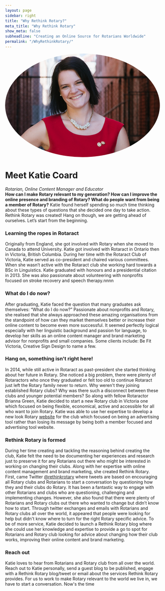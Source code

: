 ```yaml
---
layout: page
sidebar: right
title: "Why Rethink Rotary?"
meta_title: "Why Rethink Rotary"
show_meta: false
subheadline: "Creating an Online Source for Rotarians Worldwide"
permalink: "/WhyRethinkRotary/"
---
```

<img src="/assets/img/katie.jpg" style='border-radius: 100%;'>

<h1>Meet Katie Coard</h1>
<span class="gray"><i>Rotarian, Online Content Manager and Educator</i></span>
<div class="social-icons">
    <a class="no-underline" href="https://facebook.com/katiecoard">
      <i class="fa fa-facebook"></i>
    </a>
    <a class="no-underline" href="mailto:katiebmcoard@gmail.com">
      <i class="fa fa-envelope-o"></i>
    </a> 
    <a class="no-underline" href="https://ca.linkedin.com/in/katiecoard">
      <i class="fa fa-linkedin-square"></i>
    </a>
    <a class="no-underline" href="https://twitter.com/RethinkRotary">
      <i class="fa fa-twitter"></i>
    </a>       
</div>	
<h7><b>How can I make Rotary relevant to my generation? How can I improve the online presence and branding of Rotary? What do people want from being a member of Rotary?</b></h7> Katie found herself spending so much  time thinking about these types of questions that she decided one day to take action. Rethink Rotary was created! Hang on though, we are getting ahead of ourselves. Let’s start from the beginning.

<h3><b>Learning the ropes in Rotaract</b></h3>
Originally from England, she got involved with Rotary when she moved to Canada to attend University. Katie got involved with Rotaract in Ontario then in Victoria, British Columbia. During her time with the Rotaract Club of Victoria, Katie served as co-president and chaired various committees. When she wasn’t active with the Rotaract club she working hard towards a BSc in Linguistics. Katie graduated with honours and a presidential citation in 2013. She was also passionate about volunteering with nonprofits focused on stroke recovery and speech therapy.nnnn

<h3><b>What do I do now?</b></h3>
After graduating, Katie faced the question that many graduates ask themselves: “What do I do now?” Passionate about nonprofits and Rotary, she realised that she always approached these amazing organisations from the standpoint of how can they market themselves better or increase their online content to become even more successful. It seemed perfectly logical especially with her linguistic background and passion for language, to develop her skills as an online content manager and brand marketing advisor for nonprofits and small companies. Some clients include: Be Fit Victoria, Creative Sign Design to name a few. 

<h3><b>Hang on, something isn't right here!</b></h3>
In 2014, while still active in Rotaract as past-president she started thinking about her future in Rotary. She noticed a big problem, there were plenty of Rotaractors who once they graduated or felt too old to continue Rotaract just left the Rotary family never to return. Why weren't they joining established Rotary clubs? Why was there such a disconnect between these clubs and younger potential members? So along with fellow Rotaractor Brianna Green, Katie decided to start a new Rotary club in Victoria one which focused on being flexible, economical, active and accessible for all who want to join Rotary. Katie was able to use her expertise to develop a new look Rotary <a href="https://www.victoriarotary.com">website</a> for the club which focused on being an advertising tool rather than losing its message by being both a member focused and advertising tool website.  

<h3><b>Rethink Rotary is formed</b></h3>
During her time creating and tackling the reasoning behind creating the club, Katie felt the need to be documenting her experiences and research just to preserve it for any Rotarians out there who might be interested in working on changing their clubs. Along with her expertise with online content management and brand marketing, she created Rethink Rotary. First, came Twitter <a href="https://twitter.com/RethinkRotary">@rethinkrotary</a> where tweets are based on encouraging all Rotary clubs and Rotarians to start a conversation by questioning how they and their clubs do Rotary. It has been a fantastic way to engage with other Rotarians and clubs who are questioning, challenging and implementing changes. However, she also found that there were plenty of Rotarians and Rotary clubs out there who wanted to change but didn’t know how to start. Through twitter exchanges and emails with Rotarians and Rotary clubs all over the world, it appeared that people were looking for help but didn't know where to turn for the right Rotary specific advice. To be of more service, Katie decided to launch a Rethink Rotary blog where she could use her knowledge and expertise to provide a go to spot for Rotarians and Rotary club looking for advice about changing how their club works, improving their online content and brand marketing.

<h3><b>Reach out</b></h3>
Katie loves to hear from Rotarians and Rotary club from all over the world. Reach out to Katie personally, send a guest blog to be published, engage with a Rethink Rotary blog/tweet or email about the services Rethink Rotary provides. For us to work to make Rotary relevant to the world we live in, we have to start a conversation. Now's the time


